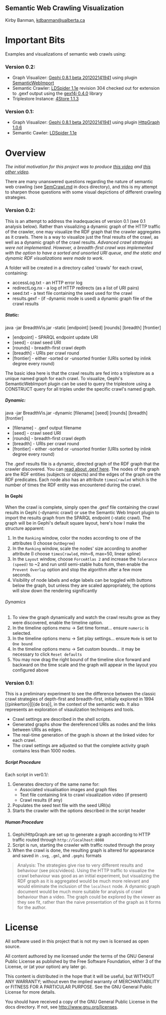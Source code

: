 ## Semantic Web Crawling Visualization
Kirby Banman, <kdbanman@ualberta.ca>

# Important Bits

Examples and visualizations of semantic web crawls using:

### Version 0.2:
- Graph Visualizer: [Gephi 0.8.1 beta 201202141941](http://gephi.org/) using plugin [SemanticWebImport](https://gephi.org/plugins/semanticwebimport/)
- Semantic Crawler: [LDSpider 1.1e](http://code.google.com/p/ldspider/) revision 304 checked out for extension to .gexf output using the [gexf4j 0.4.0](https://github.com/francesco-ficarola/gexf4j) library
- Triplestore Instance: [4Store 1.1.3](http://4store.org/trac/wiki/Download)

### Version 0.1:
- Graph Visualizer: [Gephi 0.8.1 beta 201202141941](http://gephi.org/) using plugin [HttpGraph 1.0.6](https://gephi.org/plugins/http-graph/)
- Semantic Cawler: [LDSpider 1.1e](http://code.google.com/p/ldspider/)

# Overview

*The initial motivation for this project was to produce [this video](http://www.youtube.com/watch?v=CCBvwWIba3c) and [this other video](http://www.youtube.com/watch?v=w9UKUpyqw_4).*

There are many unanswered questions regarding the nature of semantic web crawling (see [SemCrawl.md](visualcrawl/docs/SemCrawl.md) in docs directory), and this is my attempt to sharpen those questions with some visual depictions of different crawling strategies.

### Version 0.2:

This is an attempt to address the inadequacies of version 0.1 (see 0.1 analysis below). Rather than visualizing a dynamic graph of the HTTP traffic of the crawler, one may visualize the RDF graph that the crawler aggregates as it crawls.  There is a way to visualize just the final results of the crawl, as well as a dynamic graph of the crawl results.
*Advanced crawl strategies were not implemented.  However, a breadth-first crawl was implemented with the option to have a sorted and unsorted URI queue, and the static and dynamic RDF visualizations were made to work.*

A folder will be created in a directory called 'crawls' for each crawl, containing:

- accessLog.txt - an HTTP error log
- redirectLog.nx - a log of HTTP redirects (as a list of URI pairs)
- seed.txt - a text file containing the seed used for the crawl
- results.gexf - (if -dynamic mode is used) a dynamic graph file of the crawl results

##### Static:

java -jar BreadthVis.jar -static [endpoint] [seed] [rounds] [breadth] [frontier]

- [endpoint] - SPARQL endpoint update URI
- [seed] - crawl seed URI
- [rounds] - breadth-first crawl depth
- [breadth] - URIs per crawl round
- [frontier] - either -sorted or -unsorted frontier (URIs sorted by inlink degree every round)

The basic idea here is that the crawl results are fed into a triplestore as a unique named graph for each crawl.  To visualize, Gephi's SemanticWebImport plugin can be used to query the triplestore using a CONSTRUCT query for all triples under the specific crawl's named graph.

##### Dynamic:

java -jar BreadthVis.jar -dynamic [filename] [seed] [rounds] [breadth] [frontier]

- [filename] - .gexf output filename
- [seed] - crawl seed URI
- [rounds] - breadth-first crawl depth
- [breadth] - URIs per crawl round
- [frontier] - either -sorted or -unsorted frontier (URIs sorted by inlink degree every round)

The .gexf results file is a dynamic, directed graph of the RDF graph that the crawler discovered.  You can [read about .gexf here](http://gexf.net/format/).  The nodes of the graph are the RDF entities (subjects or objects) and the edges of the graph ore the RDF predicates.  Each node also has an attribute `timesCrawled` which is the number of times the RDF entity was encountered during the crawl.

#### In Gephi

When the crawl is complete, simply open the .gexf file containing the crawl results in Gephi (-dynamic crawl) or use the Semantic Web Import plugin to import the results graph from the SPARQL endpoint (-static crawl).  The graph will be in Gephi's default square layout, here's how I make the structure apparent:

1. In the `Ranking` window, color the nodes according to one of the attributes (I choose `OutDegree`)
1. In the `Ranking` window, scale the nodes' size according to another attribute (I choose `timesCrawled`, min=6, max=50, linear spline)
1. In the `Layout` window, choose `ForceAtlas 2` and increase the `Tolerance (speed)` to ~2 and run until semi-stable hubs form, then enable the `Prevent Overlap` option and stop the algorithm after a few more seconds.
1. Visibility of node labels and edge labels can be toggled with buttons below the graph, but unless they are scaled appropriately, the options will slow down the rendering significantly

###### Dynamics

1. To view the graph dynamically and watch the crawl results grow as they were discovered, enable the timeline option.
1. In the timeline options menu -> Set time format... ensure `numeric` is selected.
1. In the timeline options menu -> Set play settings... ensure `Mode` is set to `One bound`
1. In the timeline options menu -> Set custom bounds... it may be necessary to click `Reset defaults`
1. You may now drag the right bound of the timeline slice forward and backward on the time scale and the graph will appear in the layout you configured above

### Version 0.1:

This is a preliminary experiment to see the difference between the classic crawl strategies of depth-first and breadth-first, initially explored in 1994 [{pinkerton}][{de bra}], in the context of the semantic web.  It also represents an exploration of visaulization techniques and tools.

- Crawl settings are described in the shell scripts.
- Generated graphs show the dereferenced URIs as nodes and the links between URIs as edges.
- The real-time generation of the graph is shown at the linked video for each crawl.
- The crawl settings are adjusted so that the complete activity graph contains less than 1000 nodes.

##### Script Procedure

Each script in ver0.1/:

1. Generates directory of the same name for:
    - Associated visualisation images and graph files 
    - Text file containing link to crawl visualization video (if present)
    - Crawl results (if any)
2. Populates the seed text file with the seed URI(s)
3. Starts the crawler with the options described in the script header

##### Human Procedure

1. Gephi/HttpGraph are set up to generate a graph according to HTTP traffic routed through `http://localhost:8088`
2. Script is run, starting the crawler with traffic routed through the proxy
3. When the crawl is done, the resulting graph is altered for appearance and saved in `.svg`, `.gml`, and `.gephi` formats

> Analysis:  The strategies give rise to very different results and behaviour (see pics/videos).
> Using the HTTP traffic to visualize the crawl behaviour was good as an initial experiment, but visualizing the RDF graph as it is aggregated would be much more relevant and would eliminate the inclusion of the `localhost` node.
> A dynamic graph document would be much more suitable for analysis of crawl behaviour than a video.  The graph could be explored by the viewer as they see fit, rather than the naive presentation of the graph as it forms for the author.

# License

All software used in this project that is not my own is licensed as open source.

All content authored by me licensed under the terms of the GNU General Public License as published by the Free Software Foundation, either  3 of the License, or (at your option) any later gc.

This content is distributed in the hope that it will be useful, but WITHOUT ANY WARRANTY; without even the implied warranty of MERCHANTABILITY or FITNESS FOR A PARTICULAR PURPOSE. See the GNU General Public License for more details.

You should have received a copy of the GNU General Public License in the docs directory.  If not, see <http://www.gnu.org/licenses>.
